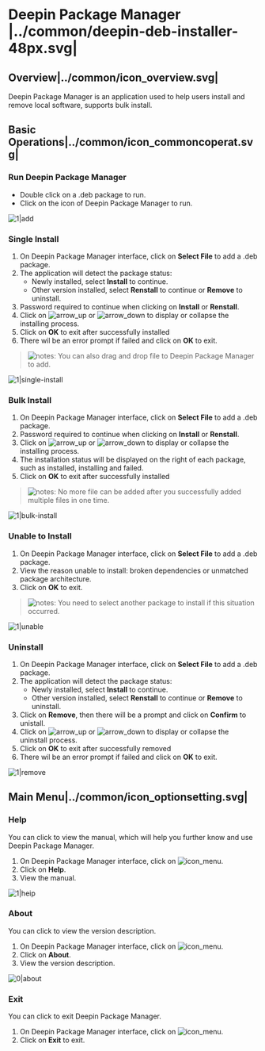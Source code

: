# Deepin Package Manager |../common/deepin-deb-installer-48px.svg|

## Overview|../common/icon_overview.svg|

Deepin Package Manager is an application used to help users install and remove local software, supports bulk install.


## Basic Operations|../common/icon_commoncoperat.svg|

### Run Deepin Package Manager

- Double click on a .deb package to run.
- Click on the icon of Deepin Package Manager to run.

![1|add](png/add.png)


### Single Install

1. On Deepin Package Manager interface, click on **Select File** to add a .deb package.
2. The application will detect the package status:
   - Newly installed, select **Install** to continue.
   - Other version installed, select **Renstall** to continue or **Remove** to uninstall.
3. Password required to continue when clicking on **Install** or **Renstall**.
4. Click on ![arrow_up](icon/arrow_up.svg) or ![arrow_down](icon/arrow_down.svg) to display or collapse the installing process.
5. Click on **OK** to exit after successfully installed
6. There wil be an error prompt if failed and click on **OK** to exit.

> ![notes](icon/notes.svg): You can also drag and drop file to Deepin Package Manager to add.

![1|single-install](png/single-install.png)


### Bulk Install

1. On Deepin Package Manager interface, click on **Select File** to add a .deb package.
2. Password required to continue when clicking on **Install** or **Renstall**.
3. Click on ![arrow_up](icon/arrow_up.svg) or ![arrow_down](icon/arrow_down.svg) to display or collapse the installing process.
5. The installation status will be displayed on the right of each package, such as installed, installing and failed.
6. Click on **OK** to exit after successfully installed


> ![notes](icon/notes.svg): No more file can be added after you successfully added multiple files in one time.

![1|bulk-install](png/bulk-install.png)



### Unable to Install

1. On Deepin Package Manager interface, click on **Select File** to add a .deb package.
2. View the reason unable to install: broken dependencies or unmatched package architecture.
3. Click on **OK** to exit.

> ![notes](icon/notes.svg): You need to select another package to install if this situation occurred.

![1|unable](png/unable.png)


### Uninstall

1. On Deepin Package Manager interface, click on **Select File** to add a .deb package.
2. The application will detect the package status:
   - Newly installed, select **Install** to continue.
   - Other version installed, select **Renstall** to continue or **Remove** to uninstall.
3. Click on **Remove**, then there will be a prompt and click on **Confirm** to unistall.
4. Click on ![arrow_up](icon/arrow_up.svg) or ![arrow_down](icon/arrow_down.svg) to display or collapse the uninstall process.
5. Click on **OK** to exit after successfully removed
6. There wil be an error prompt if failed and click on **OK** to exit.


![1|remove](png/remove.png)


## Main Menu|../common/icon_optionsetting.svg|

### Help

You can click to view the manual, which will help you further know and use Deepin Package Manager.

1. On Deepin Package Manager interface, click on ![icon_menu](icon/icon_menu.svg).
2. Click on **Help**.
3. View the manual.

![1|heip](png/help.png)


### About

You can click to view the version description.

1. On Deepin Package Manager interface, click on ![icon_menu](icon/icon_menu.svg).
2. Click on **About**.
3. View the version description.

![0|about](png/about.png)


### Exit

You can click to exit Deepin Package Manager.

1. On Deepin Package Manager interface, click on ![icon_menu](icon/icon_menu.svg).
2. Click on **Exit** to exit.
